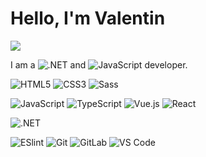 # Hello, I'm Valentin

[![](https://img.shields.io/badge/-@xiaoluoboding-%23181717?style=flat-square&logo=github)](https://github.com/valentinDiogo)

I am a ![.NET](https://img.shields.io/badge/.NET-5C2D91?style=flat-square&logo=.net) and ![JavaScript](https://img.shields.io/badge/-JavaScript-%23F7DF1C?style=flat-square&logo=javascript&logoColor=ffffff&labelColor=ffffff) developer.

![HTML5](https://img.shields.io/badge/-HTML5-%23E44D27?style=flat-square&logo=html5&logoColor=ffffff)
![CSS3](https://img.shields.io/badge/-CSS3-%231572B6?style=flat-square&logo=css3)
![Sass](https://img.shields.io/badge/-Sass-%23CC6699?style=flat-square&logo=sass&logoColor=ffffff)

![JavaScript](https://img.shields.io/badge/-JavaScript-%23F7DF1C?style=flat-square&logo=javascript)
![TypeScript](https://img.shields.io/badge/-TypeScript-007ACC?style=flat-square&logo=typescript)
![Vue.js](https://img.shields.io/badge/-Vue.js-%232c3e50?style=flat-square&logo=vuedotjs)
![React](https://img.shields.io/badge/-React-%23282C34?style=flat-square&logo=react)

![.NET](https://img.shields.io/badge/.NET-5C2D91?style=flat-square&logo=.net)

![ESlint](https://img.shields.io/badge/-ESLint-%234B32C3?style=flat-square&logo=eslint)
![Git](https://img.shields.io/badge/-Git-%23F05032?style=flat-square&logo=git&logoColor=%23ffffff)
![GitLab](https://img.shields.io/badge/-GitLab-FCA121?style=flat-square&logo=gitlab)
![VS Code](https://img.shields.io/badge/-VSCode-%23007ACC?style=flat-square&logo=visual-studio-code)
